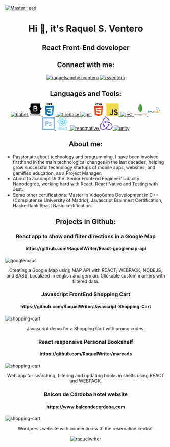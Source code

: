 [![MasterHead](https://raquelventero.com/images/fondo_linkedin.png)](https://raquelventero.com)

<h1 align="center">Hi 👋, it's Raquel S. Ventero</h1>
<h2 align="center">React Front-End developer</h2>

<h2 align="center">Connect with me:</h2>
<p align="center">
<a href="https://linkedin.com/in/raquelsanchezventero" target="blank"><img align="center" src="https://raw.githubusercontent.com/rahuldkjain/github-profile-readme-generator/master/src/images/icons/Social/linked-in-alt.svg" alt="raquelsanchezventero" height="30" width="40" /></a>
<a href="https://www.hackerrank.com/rsventero" target="blank"><img align="center" src="https://raw.githubusercontent.com/rahuldkjain/github-profile-readme-generator/master/src/images/icons/Social/hackerrank.svg" alt="rsventero" height="30" width="40" /></a>
</p>

<h2 align="center">Languages and Tools:</h2>
<p align="center"> <a href="https://babeljs.io/" target="_blank" rel="noreferrer"> <img src="https://www.vectorlogo.zone/logos/babeljs/babeljs-icon.svg" alt="babel" width="40" height="40"/> </a> <a href="https://getbootstrap.com" target="_blank" rel="noreferrer"> <img src="https://raw.githubusercontent.com/devicons/devicon/master/icons/bootstrap/bootstrap-plain-wordmark.svg" alt="bootstrap" width="40" height="40"/> </a> <a href="https://www.w3schools.com/css/" target="_blank" rel="noreferrer"> <img src="https://raw.githubusercontent.com/devicons/devicon/master/icons/css3/css3-original-wordmark.svg" alt="css3" width="40" height="40"/> </a> <a href="https://firebase.google.com/" target="_blank" rel="noreferrer"> <img src="https://www.vectorlogo.zone/logos/firebase/firebase-icon.svg" alt="firebase" width="40" height="40"/> </a> <a href="https://git-scm.com/" target="_blank" rel="noreferrer"> <img src="https://www.vectorlogo.zone/logos/git-scm/git-scm-icon.svg" alt="git" width="40" height="40"/> </a> <a href="https://www.w3.org/html/" target="_blank" rel="noreferrer"> <img src="https://raw.githubusercontent.com/devicons/devicon/master/icons/html5/html5-original-wordmark.svg" alt="html5" width="40" height="40"/> </a> <a href="https://developer.mozilla.org/en-US/docs/Web/JavaScript" target="_blank" rel="noreferrer"> <img src="https://raw.githubusercontent.com/devicons/devicon/master/icons/javascript/javascript-original.svg" alt="javascript" width="40" height="40"/> </a> <a href="https://jestjs.io" target="_blank" rel="noreferrer"> <img src="https://www.vectorlogo.zone/logos/jestjsio/jestjsio-icon.svg" alt="jest" width="40" height="40"/> </a> <a href="https://www.mongodb.com/" target="_blank" rel="noreferrer"> <img src="https://raw.githubusercontent.com/devicons/devicon/master/icons/mongodb/mongodb-original-wordmark.svg" alt="mongodb" width="40" height="40"/> </a> <a href="https://www.mysql.com/" target="_blank" rel="noreferrer"> <img src="https://raw.githubusercontent.com/devicons/devicon/master/icons/mysql/mysql-original-wordmark.svg" alt="mysql" width="40" height="40"/> </a> <a href="https://www.photoshop.com/en" target="_blank" rel="noreferrer"> <img src="https://raw.githubusercontent.com/devicons/devicon/master/icons/photoshop/photoshop-line.svg" alt="photoshop" width="40" height="40"/> </a> <a href="https://reactjs.org/" target="_blank" rel="noreferrer"> <img src="https://raw.githubusercontent.com/devicons/devicon/master/icons/react/react-original-wordmark.svg" alt="react" width="40" height="40"/> </a> <a href="https://reactnative.dev/" target="_blank" rel="noreferrer"> <img src="https://reactnative.dev/img/header_logo.svg" alt="reactnative" width="40" height="40"/> </a> <a href="https://redux.js.org" target="_blank" rel="noreferrer"> <img src="https://raw.githubusercontent.com/devicons/devicon/master/icons/redux/redux-original.svg" alt="redux" width="40" height="40"/> </a> <a href="https://unity.com/" target="_blank" rel="noreferrer"> <img src="https://www.vectorlogo.zone/logos/unity3d/unity3d-icon.svg" alt="unity" width="40" height="40"/> </a> </p>

<h2 align="center">About me:</h2>
<p align="center"><ul><li>Passionate about technology and programming, I have been involved firsthand in the main technological changes in the last decades, helping grow successful technology startups of mobile apps, websites, and gamified education, as a Project Manager.</li>
<li>About to accomplish the 'Senior FrontEnd Engineer' Udacity Nanodegree, working hard with React, React Native and Testing with Jest.</li>
<li>Some other certifications: Master in VideoGame Development in C++ (Complutense University of Madrid), Javascript Brainnest Certification, HackerRank React Basic certification.</li>
</ul>
</p>
<h2 align="center">Projects in Github:</h2>
<h3 align="center">React app to show and filter directions in a Google Map</h3>
<h4 align="center">https://github.com/RaquelWriter/React-googlemap-api</h4>
<img align="center" src="https://raquelventero.com/images/googlemaps_anim.gif" alt="googlemaps"/></a>
</p>
<p align="center">Creating a Google Map using MAP API with REACT, WEBPACK, NODEJS, and SASS. Localized in english and german. Clickable custom markers with filtered data.
</p>

<h3 align="center">Javascript FrontEnd Shopping Cart</h3>
<h4 align="center">https://github.com/RaquelWriter/Javascript-Shopping-Cart</h4>
<img align="center" src="https://raquelventero.com/images/shoppingcart_anim.gif" alt="shopping-cart"/></a>
</p>
<p align="center">Javascript demo for a Shopping Cart with promo codes.
</p>

<h3 align="center">React responsive Personal Bookshelf</h3>
<h4 align="center">https://github.com/RaquelWriter/myreads</h4>
<img align="center" src="https://raquelventero.com/images/MyReads.gif" alt="shopping-cart"/></a>
</p>
<p align="center">Web app for searching, filtering and updating books in shelfs using REACT and WEBPACK.
</p>

<h3 align="center">Balcon de Córdoba hotel website</h3>
<h4 align="center">https://www.balcondecordoba.com</h4>
<img align="center" src="https://raquelventero.com/images/balcondecordoba_anim.gif" alt="shopping-cart"/></a>
</p>
<p align="center">Wordpress website with connection with the reservation central.
</p>
<p align="center" ><img align="center" src="https://github-readme-stats.vercel.app/api/top-langs?username=raquelwriter&show_icons=true&locale=en&layout=compact" alt="raquelwriter" /></p>

